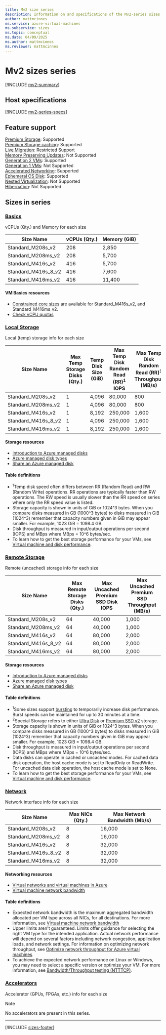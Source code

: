 ```yaml
---
title: Mv2 size series
description: Information on and specifications of the Mv2-series sizes
author: mattmcinnes
ms.service: azure-virtual-machines
ms.subservice: sizes
ms.topic: conceptual
ms.date: 04/09/2025
ms.author: mattmcinnes
ms.reviewer: mattmcinnes
---
```


# Mv2 sizes series

[!INCLUDE [mv2-summary](./includes/mv2-series-summary.md)]

## Host specifications
[!INCLUDE [mv2-series-specs](./includes/mv2-series-specs.md)]

## Feature support
[Premium Storage](../../premium-storage-performance.md): Supported <br>[Premium Storage caching](../../premium-storage-performance.md): Supported <br>[Live Migration](../../maintenance-and-updates.md): Restricted Support <br>[Memory Preserving Updates](../../maintenance-and-updates.md): Not Supported <br>[Generation 2 VMs](../../generation-2.md): Supported <br>[Generation 1 VMs](../../generation-2.md): Not Supported <br>[Accelerated Networking](/azure/virtual-network/create-virtual-machine-accelerated-networking): Supported <br>[Ephemeral OS Disk](../../ephemeral-os-disks.md): Supported <br>[Nested Virtualization](/virtualization/hyper-v-on-windows/user-guide/nested-virtualization): Not Supported <br>[Hibernation](../../hibernate-resume.md): Not Supported <br>

## Sizes in series

### [Basics](#tab/sizebasic)

vCPUs (Qty.) and Memory for each size

| Size Name | vCPUs (Qty.) | Memory (GiB) |
| --- | --- | --- |
| Standard_M208s_v2 | 208 | 2,850 |
| Standard_M208ms_v2 | 208 | 5,700 |
| Standard_M416s_v2 | 416 | 5,700 |
| Standard_M416s_8_v2 | 416 | 7,600 |
| Standard_M416ms_v2 | 416 | 11,400 |

#### VM Basics resources
- [Constrained core sizes](/azure/virtual-machines/constrained-vcpu) are available for Standard_M416s_v2, and Standard_M416ms_v2.
- [Check vCPU quotas](../../../virtual-machines/quotas.md)

### [Local Storage](#tab/sizestoragelocal)

Local (temp) storage info for each size

| Size Name | Max Temp Storage Disks (Qty.) | Temp Disk Size (GiB) | Max Temp Disk Random Read (RR)<sup>1</sup> IOPS | Max Temp Disk Random Read (RR)<sup>1</sup> Throughput (MB/s) | Max Temp Disk Cache Size (GiB) |
| --- | --- | --- | --- | --- | --- |
| Standard_M208s_v2 | 1 | 4,096 | 80,000 | 800 | 7,040 |
| Standard_M208ms_v2 | 1 | 4,096 | 80,000 | 800 | 7,040 |
| Standard_M416s_v2 | 1 | 8,192 | 250,000 | 1,600 | 14,080 |
| Standard_M416s_8_v2 | 1 | 4,096 | 250,000 | 1,600 | 14,080 |
| Standard_M416ms_v2 | 1 | 8,192 | 250,000 | 1,600 | 14,080 |

#### Storage resources
- [Introduction to Azure managed disks](../../../virtual-machines/managed-disks-overview.md)
- [Azure managed disk types](../../../virtual-machines/disks-types.md)
- [Share an Azure managed disk](../../../virtual-machines/disks-shared.md)

#### Table definitions
- <sup>1</sup>Temp disk speed often differs between RR (Random Read) and RW (Random Write) operations. RR operations are typically faster than RW operations. The RW speed is usually slower than the RR speed on series where only the RR speed value is listed.
- Storage capacity is shown in units of GiB or 1024^3 bytes. When you compare disks measured in GB (1000^3 bytes) to disks measured in GiB (1024^3) remember that capacity numbers given in GiB may appear smaller. For example, 1023 GiB = 1098.4 GB.
- Disk throughput is measured in input/output operations per second (IOPS) and MBps where MBps = 10^6 bytes/sec.
- To learn how to get the best storage performance for your VMs, see [Virtual machine and disk performance](../../../virtual-machines/disks-performance.md).

### [Remote Storage](#tab/sizestorageremote)

Remote (uncached) storage info for each size

| Size Name | Max Remote Storage Disks (Qty.) | Max Uncached Premium SSD Disk IOPS | Max Uncached Premium SSD Throughput (MB/s) |
| --- | --- | --- | --- |
| Standard_M208s_v2 | 64 | 40,000 | 1,000 |
| Standard_M208ms_v2 | 64 | 40,000 | 1,000 |
| Standard_M416s_v2 | 64 | 80,000 | 2,000 |
| Standard_M416s_8_v2 | 64 | 80,000 | 2,000 |
| Standard_M416ms_v2 | 64 | 80,000 | 2,000 |

#### Storage resources
- [Introduction to Azure managed disks](../../../virtual-machines/managed-disks-overview.md)
- [Azure managed disk types](../../../virtual-machines/disks-types.md)
- [Share an Azure managed disk](../../../virtual-machines/disks-shared.md)

#### Table definitions
- <sup>1</sup>Some sizes support [bursting](../../disk-bursting.md) to temporarily increase disk performance. Burst speeds can be maintained for up to 30 minutes at a time.
- <sup>2</sup>Special Storage refers to either [Ultra Disk](../../../virtual-machines/disks-enable-ultra-ssd.md) or [Premium SSD v2](../../../virtual-machines/disks-deploy-premium-v2.md) storage.
- Storage capacity is shown in units of GiB or 1024^3 bytes. When you compare disks measured in GB (1000^3 bytes) to disks measured in GiB (1024^3) remember that capacity numbers given in GiB may appear smaller. For example, 1023 GiB = 1098.4 GB.
- Disk throughput is measured in input/output operations per second (IOPS) and MBps where MBps = 10^6 bytes/sec.
- Data disks can operate in cached or uncached modes. For cached data disk operation, the host cache mode is set to ReadOnly or ReadWrite. For uncached data disk operation, the host cache mode is set to None.
- To learn how to get the best storage performance for your VMs, see [Virtual machine and disk performance](../../../virtual-machines/disks-performance.md).


### [Network](#tab/sizenetwork)

Network interface info for each size

| Size Name | Max NICs (Qty.) | Max Network Bandwidth (Mb/s) |
| --- | --- | --- |
| Standard_M208s_v2 | 8 | 16,000 |
| Standard_M208ms_v2 | 8 | 16,000 |
| Standard_M416s_v2 | 8 | 32,000 |
| Standard_M416s_8_v2 | 8 | 32,000 |
| Standard_M416ms_v2 | 8 | 32,000 |

#### Networking resources
- [Virtual networks and virtual machines in Azure](/azure/virtual-network/network-overview)
- [Virtual machine network bandwidth](/azure/virtual-network/virtual-machine-network-throughput)

#### Table definitions
- Expected network bandwidth is the maximum aggregated bandwidth allocated per VM type across all NICs, for all destinations. For more information, see [Virtual machine network bandwidth](/azure/virtual-network/virtual-machine-network-throughput)
- Upper limits aren't guaranteed. Limits offer guidance for selecting the right VM type for the intended application. Actual network performance will depend on several factors including network congestion, application loads, and network settings. For information on optimizing network throughput, see [Optimize network throughput for Azure virtual machines](/azure/virtual-network/virtual-network-optimize-network-bandwidth). 
-  To achieve the expected network performance on Linux or Windows, you may need to select a specific version or optimize your VM. For more information, see [Bandwidth/Throughput testing (NTTTCP)](/azure/virtual-network/virtual-network-bandwidth-testing).

### [Accelerators](#tab/sizeaccelerators)

Accelerator (GPUs, FPGAs, etc.) info for each size

> [!NOTE]
> No accelerators are present in this series.

---

[!INCLUDE [sizes-footer](../includes/sizes-footer.md)]
